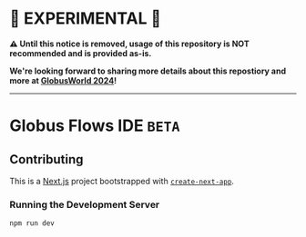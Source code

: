 # 🧪 EXPERIMENTAL 🧪

**⚠️ Until this notice is removed, usage of this repository is NOT recommended and is provided as-is.**

**We're looking forward to sharing more details about this repostiory and more at [GlobusWorld 2024](https://www.globusworld.org/)!**

----

# Globus Flows IDE `BETA`



## Contributing

This is a [Next.js](https://nextjs.org/) project bootstrapped with [`create-next-app`](https://github.com/vercel/next.js/tree/canary/packages/create-next-app).


### Running the Development Server

```bash
npm run dev
```


